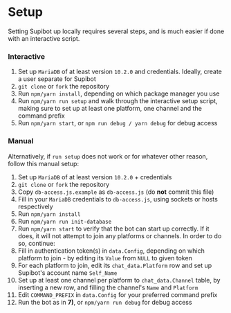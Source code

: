 # Setup

Setting Supibot up locally requires several steps, and is much easier if done with an interactive script.

### Interactive

1) Set up `MariaDB` of at least version `10.2.0` and credentials. Ideally, create a user separate for Supibot
2) `git clone` or `fork` the repository
3) Run `npm/yarn install`, depending on which package manager you use
4) Run `npm/yarn run setup` and walk through the interactive setup script, making sure to set up at least one platform, one channel and the command prefix
5) Run `npm/yarn start`, or `npm run debug / yarn debug` for debug access

### Manual

Alternatively, if `run setup` does not work or for whatever other reason, follow this manual setup:

1) Set up `MariaDB` of at least version `10.2.0` + credentials
2) `git clone` or `fork` the repository
3) Copy `db-access.js.example` as `db-access.js` (do **not** commit this file)
4) Fill in your `MariaDB` credentials to `db-access.js`, using sockets or hosts respectively
5) Run `npm/yarn install`
6) Run `npm/yarn run init-database`
7) Run `npm/yarn start` to verify that the bot can start up correctly. If it does, it will not attempt to join any platforms or channels. In order to do so, continue:
8) Fill in authentication token(s) in `data.Config`, depending on which platform to join - by editing its `Value` from `NULL` to given token
9) For each platform to join, edit its `chat_data.Platform` row and set up Supibot's account name `Self_Name`
10) Set up at least one channel per platform to `chat_data.Channel` table, by inserting a new row, and filling the channel's `Name` and `Platform`
11) Edit `COMMAND_PREFIX` in `data.Config` for your preferred command prefix
12) Run the bot as in **7)**, or `npm/yarn run debug` for debug access